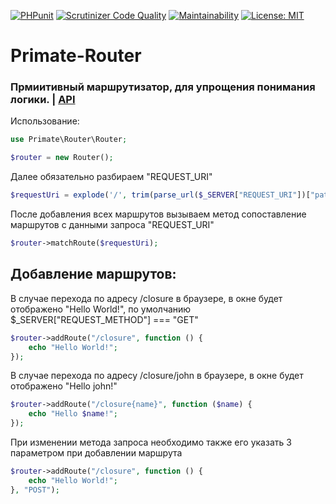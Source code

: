 [![PHPunit](https://github.com/Jagepard/Primate-Router/actions/workflows/php.yml/badge.svg)](https://github.com/Jagepard/Primate-Router/actions/workflows/php.yml)
[![Scrutinizer Code Quality](https://scrutinizer-ci.com/g/Jagepard/Primate-Router/badges/quality-score.png?b=master)](https://scrutinizer-ci.com/g/Jagepard/Primate-Router/?branch=master)
[![Maintainability](https://api.codeclimate.com/v1/badges/fc0ca23a4f55e6ed264f/maintainability)](https://codeclimate.com/github/Jagepard/Primate-Router/maintainability)
[![License: MIT](https://img.shields.io/badge/license-MIT-498e7f.svg)](https://mit-license.org/)

# Primate-Router

### Прмиитивный маршрутизатор, для упрощения понимания логики. | [API](https://github.com/Jagepard/Primate-Router/blob/master/api.md "Documentation API")

Использование:

```php
use Primate\Router\Router;

$router = new Router();
```
Далее обязательно разбираем "REQUEST_URI"
```php
$requestUri = explode('/', trim(parse_url($_SERVER["REQUEST_URI"])["path"], '/'));
```

После добавления всех маршрутов вызываем метод сопоставление маршрутов с данными запроса "REQUEST_URI"
```php
$router->matchRoute($requestUri);
```

## Добавление маршрутов:

В случае перехода по адресу /closure в браузере, 
в окне будет отображено "Hello World!",
по умолчанию $_SERVER["REQUEST_METHOD"] === "GET"
```php
$router->addRoute("/closure", function () {
    echo "Hello World!";
});
```
В случае перехода по адресу /closure/john в браузере,
в окне будет отображено "Hello john!"
```php
$router->addRoute("/closure{name}", function ($name) {
    echo "Hello $name!";
});
```
При изменении метода запроса необходимо также его указать 3 параметром при добавлении маршрута
```php
$router->addRoute("/closure", function () {
    echo "Hello World!";
}, "POST");
```
